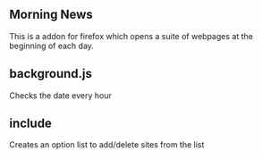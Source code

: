 ## Morning News

This is a addon for firefox which opens a suite of webpages at the beginning of each day.

## background.js

Checks the date every hour 

## include

Creates an option list to add/delete sites from the list